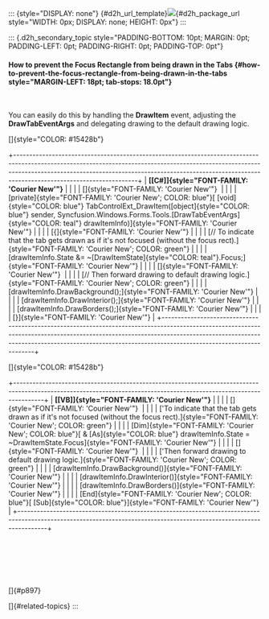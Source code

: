 ::: {style="DISPLAY: none"}
[](ms-xhelp:///?Id=d2h_url_template){#d2h_url_template}![](!package_url!){#d2h_package_url style="WIDTH: 0px; DISPLAY: none; HEIGHT: 0px"}
:::

::: {.d2h_secondary_topic style="PADDING-BOTTOM: 10pt; MARGIN: 0pt; PADDING-LEFT: 0pt; PADDING-RIGHT: 0pt; PADDING-TOP: 0pt"}
#### How to prevent the Focus Rectangle from being drawn in the Tabs {#how-to-prevent-the-focus-rectangle-from-being-drawn-in-the-tabs style="MARGIN-LEFT: 18pt; tab-stops: 18.0pt"}

 

You can easily do this by handling the **DrawItem** event, adjusting the **DrawTabEventArgs** and delegating drawing to the default drawing logic.

[]{style="COLOR: #15428b"} 

+--------------------------------------------------------------------------------------------------------------------------------------------------------------------------------------------------------------------------------------------------------------------------------+
| **[\[C#\]]{style="FONT-FAMILY: 'Courier New'"}**                                                                                                                                                                                                                               |
|                                                                                                                                                                                                                                                                                |
| []{style="FONT-FAMILY: 'Courier New'"}                                                                                                                                                                                                                                         |
|                                                                                                                                                                                                                                                                                |
| [private]{style="FONT-FAMILY: 'Courier New'; COLOR: blue"}[ [void]{style="COLOR: blue"} TabControlExt_DrawItem([object]{style="COLOR: blue"} sender, Syncfusion.Windows.Forms.Tools.[DrawTabEventArgs]{style="COLOR: teal"} drawItemInfo)]{style="FONT-FAMILY: 'Courier New'"} |
|                                                                                                                                                                                                                                                                                |
| [{]{style="FONT-FAMILY: 'Courier New'"}                                                                                                                                                                                                                                        |
|                                                                                                                                                                                                                                                                                |
| [// To indicate that the tab gets drawn as if it's not focused (without the focus rect).]{style="FONT-FAMILY: 'Courier New'; COLOR: green"}                                                                                                                                    |
|                                                                                                                                                                                                                                                                                |
| [drawItemInfo.State &= \~[DrawItemState]{style="COLOR: teal"}.Focus;]{style="FONT-FAMILY: 'Courier New'"}                                                                                                                                                                      |
|                                                                                                                                                                                                                                                                                |
| []{style="FONT-FAMILY: 'Courier New'"}                                                                                                                                                                                                                                         |
|                                                                                                                                                                                                                                                                                |
| [// Then forward drawing to default drawing logic.]{style="FONT-FAMILY: 'Courier New'; COLOR: green"}                                                                                                                                                                          |
|                                                                                                                                                                                                                                                                                |
| [drawItemInfo.DrawBackground();]{style="FONT-FAMILY: 'Courier New'"}                                                                                                                                                                                                           |
|                                                                                                                                                                                                                                                                                |
| [drawItemInfo.DrawInterior();]{style="FONT-FAMILY: 'Courier New'"}                                                                                                                                                                                                             |
|                                                                                                                                                                                                                                                                                |
| [drawItemInfo.DrawBorders();]{style="FONT-FAMILY: 'Courier New'"}                                                                                                                                                                                                              |
|                                                                                                                                                                                                                                                                                |
| [}]{style="FONT-FAMILY: 'Courier New'"}                                                                                                                                                                                                                                        |
+--------------------------------------------------------------------------------------------------------------------------------------------------------------------------------------------------------------------------------------------------------------------------------+

[]{style="COLOR: #15428b"} 

+---------------------------------------------------------------------------------------------------------------------------------------------------------------------+
| **[\[VB\]]{style="FONT-FAMILY: 'Courier New'"}**                                                                                                                    |
|                                                                                                                                                                     |
| []{style="FONT-FAMILY: 'Courier New'"}                                                                                                                              |
|                                                                                                                                                                     |
| [\'To indicate that the tab gets drawn as if it's not focused (without the focus rect).]{style="FONT-FAMILY: 'Courier New'; COLOR: green"}                          |
|                                                                                                                                                                     |
| [Dim]{style="FONT-FAMILY: 'Courier New'; COLOR: blue"}[ & [As]{style="COLOR: blue"} drawItemInfo.State = \~DrawItemState.Focus]{style="FONT-FAMILY: 'Courier New'"} |
|                                                                                                                                                                     |
| []{style="FONT-FAMILY: 'Courier New'"}                                                                                                                              |
|                                                                                                                                                                     |
| [\'Then forward drawing to default drawing logic.]{style="FONT-FAMILY: 'Courier New'; COLOR: green"}                                                                |
|                                                                                                                                                                     |
| [drawItemInfo.DrawBackground()]{style="FONT-FAMILY: 'Courier New'"}                                                                                                 |
|                                                                                                                                                                     |
| [drawItemInfo.DrawInterior()]{style="FONT-FAMILY: 'Courier New'"}                                                                                                   |
|                                                                                                                                                                     |
| [drawItemInfo.DrawBorders()]{style="FONT-FAMILY: 'Courier New'"}                                                                                                    |
|                                                                                                                                                                     |
| [End]{style="FONT-FAMILY: 'Courier New'; COLOR: blue"}[ [Sub]{style="COLOR: blue"}]{style="FONT-FAMILY: 'Courier New'"}                                             |
+---------------------------------------------------------------------------------------------------------------------------------------------------------------------+

 

 

 

[]{#p897} 

[]{#related-topics}
:::
